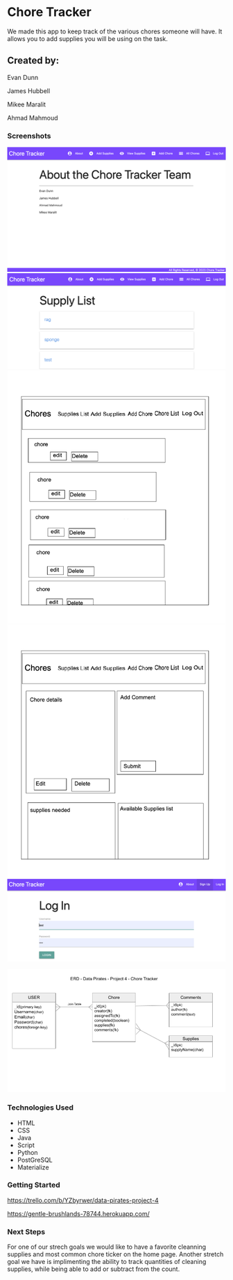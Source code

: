 # Chore Tracker
We made this app to keep track of the various chores someone will have. It allows you to add supplies you will be using on the task. 

## Created by:

Evan Dunn

James Hubbell

Mikee Maralit

Ahmad Mahmoud


### Screenshots
![about](./aproject-pics/about.png)
![supplylist](./aproject-pics/supplylist.png)
![chorelist](./aproject-pics/chorelist.png)
![choredetail](./aproject-pics/choredetail.png)
![login](./aproject-pics/log.png)

![ERD](aproject-pics/ERD.png)


### Technologies Used
- HTML
- CSS 
- Java 
- Script
- Python 
- PostGreSQL 
- Materialize


### Getting Started
https://trello.com/b/YZbyrwer/data-pirates-project-4


https://gentle-brushlands-78744.herokuapp.com/

### Next Steps
For one of our strech goals we would like to have a favorite cleanning supplies and most common chore ticker on the home page.
Another stretch goal we have is implimenting the ability to track quantities of cleaning supplies, while being able to add or subtract from the count.
